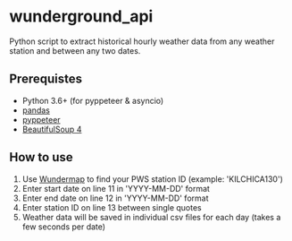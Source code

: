 # wunderground_api
Python script to extract historical hourly weather data from any weather station and between any two dates.

## Prerequistes
- Python 3.6+ (for pyppeteer & asyncio)
- [pandas](https://pandas.pydata.org/)
- [pyppeteer](https://pypi.org/project/pyppeteer/)
- [BeautifulSoup 4](https://pypi.org/project/beautifulsoup4/)


## How to use
1. Use [Wundermap](https://www.wunderground.com/wundermap) to find your PWS station ID (example: 'KILCHICA130')
2. Enter start date on line 11 in 'YYYY-MM-DD' format
3. Enter end date on line 12 in 'YYYY-MM-DD' format
4. Enter station ID on line 13 between single quotes
5. Weather data will be saved in individual csv files for each day (takes a few seconds per date)

